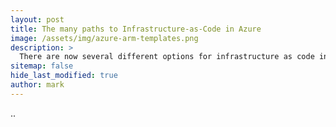 ```yaml
---
layout: post
title: The many paths to Infrastructure-as-Code in Azure
image: /assets/img/azure-arm-templates.png
description: >
  There are now several different options for infrastructure as code in Azure. 
sitemap: false
hide_last_modified: true
author: mark
---
```


..